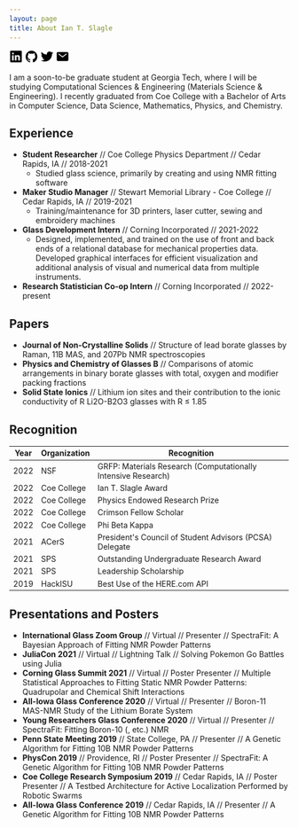 ```yaml
---
layout: page
title: About Ian T. Slagle
---
```


<a href="https://www.linkedin.com/in/iantslagle/" ><img src="https://raw.githubusercontent.com/ionic-team/ionicons/main/src/svg/logo-linkedin.svg" width="24" height="24" alt="Ionic LinkedIn logo" ></a> <a href="https://github.com/itscoe" ><img src="https://raw.githubusercontent.com/ionic-team/ionicons/main/src/svg/logo-github.svg" width="24" height="24" alt = "Ionic Github logo" ></a> <a href="https://twitter.com/iantslagle" ><img src="https://raw.githubusercontent.com/ionic-team/ionicons/main/src/svg/logo-twitter.svg" width="24" height="24" alt = "Ionic Twitter logo" ></a> <a href="mailto:ian.t.slagle@gmail.com" ><img src="https://raw.githubusercontent.com/ionic-team/ionicons/main/src/svg/mail.svg" width="24" height="24" alt = "Ionic mail logo" ></a>

I am a soon-to-be graduate student at Georgia Tech, where I will be studying Computational Sciences & Engineering (Materials Science & Engineering). I recently graduated from Coe College with a Bachelor of Arts in Computer Science, Data Science, Mathematics, Physics, and Chemistry.

## Experience

* **Student Researcher** // Coe College Physics Department // Cedar Rapids, IA // 2018-2021
  * Studied glass science, primarily by creating and using NMR fitting software
* **Maker Studio Manager** // Stewart Memorial Library - Coe College // Cedar Rapids, IA // 2019-2021
  * Training/maintenance for 3D printers, laser cutter, sewing and embroidery machines
* **Glass Development Intern** // Corning Incorporated // 2021-2022
  * Designed, implemented, and trained on the use of front and back ends of a relational database for mechanical properties data. Developed graphical interfaces for efficient visualization and additional analysis of visual and numerical data from multiple instruments.
* **Research Statistician Co-op Intern** // Corning Incorporated // 2022-present

## Papers

* **Journal of Non-Crystalline Solids** // Structure of lead borate glasses by Raman, 11B MAS, and 207Pb NMR spectroscopies
* **Physics and Chemistry of Glasses B** // Comparisons of atomic arrangements in binary borate glasses with total, oxygen and modifier packing fractions
* **Solid State Ionics** // Lithium ion sites and their contribution to the ionic conductivity of R Li2O-B2O3 glasses with R ≤ 1.85

## Recognition

| Year | Organization  | Recognition  |
|---|---|---|
| 2022  |  NSF |  GRFP: Materials Research (Computationally Intensive Research) |
| 2022  | Coe College  |  Ian T. Slagle Award |
| 2022  | Coe College  | Physics Endowed Research Prize  |
| 2022  | Coe College  |  Crimson Fellow Scholar |
| 2022  | Coe College  |  Phi Beta Kappa |
| 2021  | ACerS  | President's Council of Student Advisors (PCSA) Delegate |
| 2021  |  SPS  |  Outstanding Undergraduate Research Award |
| 2021  |  SPS  |  Leadership Scholarship |
| 2019  | HackISU  |  Best Use of the HERE.com API |

## Presentations and Posters

* **International Glass Zoom Group** // Virtual // Presenter // SpectraFit: A Bayesian Approach of Fitting NMR Powder Patterns
* **JuliaCon 2021** // Virtual // Lightning Talk // Solving Pokemon Go Battles using Julia
* **Corning Glass Summit 2021** // Virtual // Poster Presenter // Multiple Statistical Approaches to Fitting Static NMR Powder Patterns: Quadrupolar and Chemical Shift Interactions
* **All-Iowa Glass Conference 2020** // Virtual // Presenter // Boron-11 MAS-NMR Study of the Lithium Borate System
* **Young Researchers Glass Conference 2020** // Virtual // Presenter // SpectraFit: Fitting Boron-10 (, etc.) NMR
* **Penn State Meeting 2019** // State College, PA // Presenter // A Genetic Algorithm for Fitting 10B NMR Powder Patterns
* **PhysCon 2019** // Providence, RI // Poster Presenter // SpectraFit: A Genetic Algorithm for Fitting 10B NMR Powder Patterns
* **Coe College Research Symposium 2019** // Cedar Rapids, IA // Poster Presenter // A Testbed Architecture for Active Localization Performed by Robotic Swarms
* **All-Iowa Glass Conference 2019** // Cedar Rapids, IA // Presenter // A Genetic Algorithm for Fitting 10B NMR Powder Patterns
